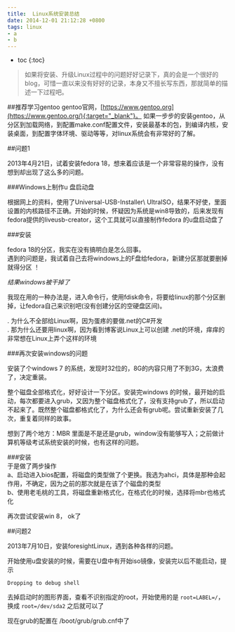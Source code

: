 ```yaml
---
title:  Linux系统安装总结
date: 2014-12-01 21:12:28 +0800
tags: linux 
- a
- b
---
```


* toc 
{:toc}

>如果将安装、升级Linux过程中的问题好好记录下，真的会是一个很好的blog，可惜一直以来没有好好的记录，本身又不擅长写东西，那就简单的描述一下过程吧。

##推荐学习gentoo
  gentoo官网，[https://www.gentoo.org](https://www.gentoo.org/){:target="_blank"}。
    如果一步步的安装gentoo，从分区到加载网络，到配置make.conf配置文件，安装最基本的包，到编译内核，安装桌面，到配置字体环境、驱动等等，对linux系统会有非常好的了解。

##问题1

2013年4月21日，试着安装fedora 18，想来着应该是一个非常容易的操作，没有想到却出现了这么多的问题。

###Windows上制作u 盘启动盘

根据网上的资料，使用了Universal-USB-Installer\ UltraISO，结果不好使，里面设置的内核路径不正确。开始的时候，怀疑因为系统是win8导致的，后来发现有fedora提供的liveusb-creator，这个工具就可以直接制作fedora 的u盘启动盘了

###安装

fedora 18的分区，我实在没有搞明白是怎么回事。  
遇到的问题是，我试着自己去将windows上的F盘给fedora，新建分区那就要删掉就得分区 ！

*结果windows被干掉了*

我现在用的一种办法是，进入命令行，使用fdisk命令，将要给linux的那个分区删掉，让fedora自己来识别吧(没有创建分区的空硬盘区间)。

. 为什么不全部给Linux啊，因为蛋疼的要做.net的C#开发  
. 那为什么还要用linux啊，因为看到博客说Linux上可以创建 .net的环境，痒痒的非常想在Linux上弄个这样的环境  

###再次安装windows的问题

安装了个windows 7 的系统，发现时32位的，8G的内容只用了不到3G，太浪费了，决定重装。

  整个磁盘全部格式化，好好设计一下分区。安装完windows 的时候，最开始的启动，每次都要进入grub，又因为整个磁盘格式化了，没有支持grub了，所以启动不起来了。既然整个磁盘都格式化了，为什么还会有grub呢。尝试重新安装了几次，重复着同样的故事。

  想到了两个地方：MBR 里面是不是还是grub，window没有能够写入；之前做计算机等级考试系统安装的时候，也有这样的问题。

###安装  
于是做了两步操作  
a、启动进入bios配置，将磁盘的类型做了个更换。我选为ahci，具体是那种会起作用，不确定，因为之前的那次就是在该了个磁盘的类型  
b、使用老毛桃的工具，将磁盘重新格式化，在格式化的时候，选择将mbr也格式化  

再次尝试安装win 8， ok了

##问题2

2013年7月10日，安装foresightLinux，遇到各种各样的问题。

开始使用u盘安装的时候，需要在U盘中有开始iso镜像，安装完以后不能启动，提示

    Dropping to debug shell

去掉启动时的图形界面，查看不识别指定的root，开始使用的是 `root=LABEL=/`，换成 `root=/dev/sda2` 之后就可以了

现在grub的配置在 /boot/grub/grub.cnf中了
